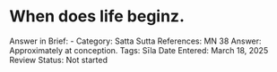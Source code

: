 # When does life beginz.

Answer in Brief: -
 Category: Satta
Sutta References: MN 38
Answer: Approximately at conception.
Tags: Sīla
Date Entered: March 18, 2025
Review Status: Not started